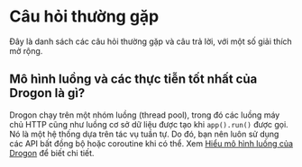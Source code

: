 # Câu hỏi thường gặp

Đây là danh sách các câu hỏi thường gặp và câu trả lời, với một số giải thích mở rộng.

## Mô hình luồng và các thực tiễn tốt nhất của Drogon là gì?

Drogon chạy trên một nhóm luồng (thread pool), trong đó các luồng máy chủ HTTP cũng như luồng cơ sở dữ liệu được tạo khi `app().run()` được gọi. Nó là một hệ thống dựa trên tác vụ tuần tự. Do đó, bạn nên luôn sử dụng các API bất đồng bộ hoặc coroutine khi có thể. Xem [Hiểu mô hình luồng của Drogon](VI-FAQ-1-Understanding-drogon-threading-model) để biết chi tiết.

